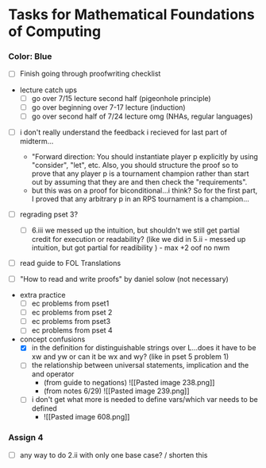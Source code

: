 # Tasks for Mathematical Foundations of Computing
### Color: Blue

- [ ] Finish going through proofwriting checklist

- lecture catch ups
	- [ ] go over 7/15 lecture second half (pigeonhole principle)
	- [ ] go over beginning over 7-17 lecture (induction)
	- [ ] go over second half of 7/24 lecture omg (NHAs, regular languages)

- [ ] i don't really understand the feedback i recieved for last part of midterm...
	- "Forward direction: You should instantiate player p explicitly by using "consider", "let", etc. Also, you should structure the proof so to prove that any player p is a tournament champion rather than start out by assuming that they are and then check the "requirements".
	- but this was on a proof for biconditional...i think? So for the first part, I proved that any arbitrary p in an RPS tournament is a champion...

- [ ] regrading pset 3?
	- [ ] 6.iii we messed up the intuition, but shouldn't we still get partial credit for execution or readability? (like we did in 5.ii - messed up intuition, but got partial for readibility ) - max +2 oof no nwm

- [ ] read guide to FOL Translations
- [ ] "How to read and write proofs" by daniel solow (not necessary)

- extra practice
	- [ ] ec problems from pset1
	- [ ] ec problems from pset 2
	- [ ] ec problems from pset3
	- [ ] ec problems from pset 4

- concept confusions
	- [x] in the definition for distinguishable strings over L...does it have to be xw and yw or can it be wx and wy? (like in pset 5 problem 1)
	- [ ] the relationship between universal statements, implication and the and operator
		- (from guide to negations) ![[Pasted image 238.png]]
		- (from notes 6/29) ![[Pasted image 239.png]]
	- [ ] i don't get what more is needed to define vars/which var needs to be defined
		- ![[Pasted image 608.png]]

### Assign 4
- [ ] any way to do 2.ii with only one base case? / shorten this
